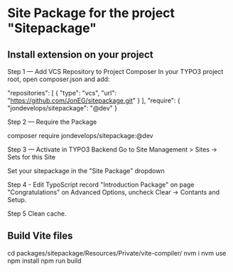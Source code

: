 Site Package for the project "Sitepackage"
==============================================================

## Install extension on your project
Step 1 — Add VCS Repository to Project Composer
In your TYPO3 project root, open composer.json and add:

"repositories": [
  {
    "type": "vcs",
    "url": "https://github.com/JonEG/sitepackage.git"
  }
],
"require": {
  "jondevelops/sitepackage": "@dev"
}

Step 2 — Require the Package

composer require jondevelops/sitepackage:@dev

Step 3 — Activate in TYPO3 Backend
Go to Site Management > Sites -> Sets for this Site

Set your sitepackage in the "Site Package" dropdown

Step 4 - Edit TypoScript record "Introduction Package" on page "Congratulations"
on Advanced Options, uncheck Clear -> Contants and Setup.

Step 5 Clean cache.

## Build Vite files

cd packages/sitepackage/Resources/Private/vite-compiler/
nvm i
nvm use
npm install
npm run build
